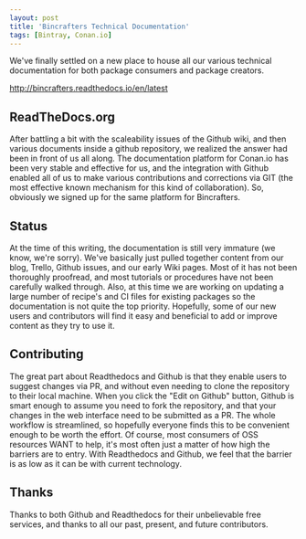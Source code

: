 ```yaml
---
layout: post
title: 'Bincrafters Technical Documentation'
tags: [Bintray, Conan.io]
---
```


We've finally settled on a new place to house all our various technical documentation for both package consumers and package creators.  

http://bincrafters.readthedocs.io/en/latest

## ReadTheDocs.org
After battling a bit with the scaleability issues of the Github wiki, and then various documents inside a github repository, we realized the answer had been in front of us all along.  The documentation platform for Conan.io has been very stable and effective for us, and the integration with Github enabled all of us to make various contributions and corrections via GIT (the most effective known mechanism for this kind of collaboration). So, obviously we signed up for the same platform for Bincrafters. 

## Status
At the time of this writing, the documentation is still very immature (we know, we're sorry).  We've basically just pulled together content from our blog, Trello, Github issues, and our early Wiki pages.  Most of it has not been thoroughly proofread, and most tutorials or procedures have not been carefully walked through.  Also, at this time we are working on updating a large number of recipe's and CI files for existing packages so the documentation is not quite the top priority.  Hopefully, some of our new users and contributors will find it easy and beneficial to add or improve content as they try to use it.  

## Contributing
The great part about Readthedocs and Github is that they enable users to suggest changes via PR, and without even needing to clone the repository to their local machine.  When you click the "Edit on Github" button, Github is smart enough to assume you need to fork the repository, and that your changes in the web interface need to be submitted as a PR.  The whole workflow is streamlined, so hopefully everyone finds this to be convenient enough to be worth the effort.  Of course, most consumers of OSS resources WANT to help, it's most often just a matter of how high the barriers are to entry.  With Readthedocs and Github, we feel that the barrier is as low as it can be with current technology. 

## Thanks
Thanks to both Github and Readthedocs for their unbelievable free services, and thanks to all our past, present, and future contributors. 